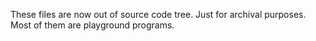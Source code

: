 These files are now out of source code tree. Just for archival purposes. Most of
them are playground programs.